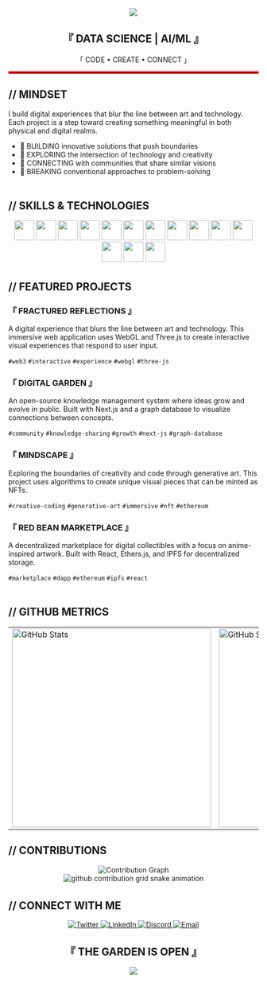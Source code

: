 <div align="center"> <img src="https://capsule-render.vercel.app/api?type=waving&color=ff0000&height=200&section=header&text=HANS%20JIO%20ARCA&fontSize=80&fontColor=ffffff&animation=fadeIn&fontAlignY=38" /> </div> <div align="center"> <h2>『 DATA SCIENCE | AI/ML 』</h2> <p>「 CODE • CREATE • CONNECT 」</p> </div> <hr style="border: 2px solid #ff0000;">

## // MINDSET
I build digital experiences that blur the line between art and technology.
Each project is a step toward creating something meaningful in both physical and digital realms.

- 🔴 BUILDING innovative solutions that push boundaries
- 🔴 EXPLORING the intersection of technology and creativity
- 🔴 CONNECTING with communities that share similar visions
- 🔴 BREAKING conventional approaches to problem-solving

<div align="center">
  <img src="https://raw.githubusercontent.com/andreasbm/readme/master/assets/lines/colored.png" width="100%" height="5" />
</div>

## // SKILLS & TECHNOLOGIES

<div align="center">
  <img src="https://img.shields.io/badge/Python-3776AB?style=flat-square&logo=python&logoColor=white" height="40">
  <img src="https://img.shields.io/badge/R-276DC3?style=flat-square&logo=r&logoColor=white" height="40">
  <img src="https://img.shields.io/badge/SQL-4479A1?style=flat-square&logo=mysql&logoColor=white" height="40">
  <img src="https://img.shields.io/badge/TensorFlow-FF6F00?style=flat-square&logo=tensorflow&logoColor=white" height="40">
  <img src="https://img.shields.io/badge/PyTorch-EE4C2C?style=flat-square&logo=pytorch&logoColor=white" height="40">
  <img src="https://img.shields.io/badge/scikit--learn-F7931E?style=flat-square&logo=scikit-learn&logoColor=white" height="40">
  <img src="https://img.shields.io/badge/Pandas-150458?style=flat-square&logo=pandas&logoColor=white" height="40">
  <img src="https://img.shields.io/badge/NumPy-013243?style=flat-square&logo=numpy&logoColor=white" height="40">
  <img src="https://img.shields.io/badge/Jupyter-F37626?style=flat-square&logo=jupyter&logoColor=white" height="40">
  <img src="https://img.shields.io/badge/Tableau-E97627?style=flat-square&logo=tableau&logoColor=white" height="40">
  <img src="https://img.shields.io/badge/Power%20BI-F2C811?style=flat-square&logo=power-bi&logoColor=black" height="40">
  <img src="https://img.shields.io/badge/AWS-232F3E?style=flat-square&logo=amazon-aws&logoColor=white" height="40">
  <img src="https://img.shields.io/badge/Docker-2496ED?style=flat-square&logo=docker&logoColor=white" height="40">
  <img src="https://img.shields.io/badge/Git-F05032?style=flat-square&logo=git&logoColor=white" height="40">
</div>



<div align="center">
  <img src="https://raw.githubusercontent.com/andreasbm/readme/master/assets/lines/colored.png" width="100%" height="5" />
</div>

## // FEATURED PROJECTS

### 『 FRACTURED REFLECTIONS 』
A digital experience that blurs the line between art and technology. This immersive web application uses WebGL and Three.js to create interactive visual experiences that respond to user input.

`#web3` `#interactive` `#experience` `#webgl` `#three-js`

### 『 DIGITAL GARDEN 』
An open-source knowledge management system where ideas grow and evolve in public. Built with Next.js and a graph database to visualize connections between concepts.

`#community` `#knowledge-sharing` `#growth` `#next-js` `#graph-database`

### 『 MINDSCAPE 』
Exploring the boundaries of creativity and code through generative art. This project uses algorithms to create unique visual pieces that can be minted as NFTs.

`#creative-coding` `#generative-art` `#immersive` `#nft` `#ethereum`

### 『 RED BEAN MARKETPLACE 』
A decentralized marketplace for digital collectibles with a focus on anime-inspired artwork. Built with React, Ethers.js, and IPFS for decentralized storage.

`#marketplace` `#dapp` `#ethereum` `#ipfs` `#react`

<div align="center">
  <img src="https://raw.githubusercontent.com/andreasbm/readme/master/assets/lines/colored.png" width="100%" height="5" />
</div>

## // GITHUB METRICS

<div align="center">
  <table>
    <tr>
      <td>
        <img src="https://github-readme-stats.vercel.app/api?username=hansjio&show_icons=true&theme=dark&title_color=ff0000&text_color=ffffff&icon_color=ff0000&bg_color=000000&hide_border=true" alt="GitHub Stats" width="400" />
      </td>
      <td>
        <img src="https://github-readme-streak-stats.herokuapp.com/?user=hansjio&theme=dark&background=000000&ring=ff0000&fire=ff0000&currStreakLabel=ff0000&hide_border=true" alt="GitHub Streak" width="400" />
      </td>
    </tr>
  </table>
</div>

## // CONTRIBUTIONS

<div align="center">
  <img src="https://github-readme-activity-graph.vercel.app/graph?username=hansjio&bg_color=000000&color=ffffff&line=ff0000&point=ffffff&area=true&area_color=ff0000&hide_border=true" alt="Contribution Graph" />
</div>

<div align="center">
  <picture>
    <source media="(prefers-color-scheme: dark)" srcset="https://raw.githubusercontent.com/hansjio/hansjio/output/github-contribution-grid-snake-dark.svg">
    <source media="(prefers-color-scheme: light)" srcset="https://raw.githubusercontent.com/hansjio/hansjio/output/github-contribution-grid-snake.svg">
    <img alt="github contribution grid snake animation" src="https://raw.githubusercontent.com/hansjio/hansjio/output/github-contribution-grid-snake.svg">
  </picture>
</div>

<div align="center">
  <img src="https://raw.githubusercontent.com/andreasbm/readme/master/assets/lines/colored.png" width="100%" height="5" />
</div>

## // CONNECT WITH ME

<div align="center">
  <a href="https://twitter.com/yourhandle">
    <img src="https://img.shields.io/badge/TWITTER-000000?style=for-the-badge&logo=twitter&logoColor=ff0000" alt="Twitter" />
  </a>
  <a href="https://linkedin.com/in/yourprofile">
    <img src="https://img.shields.io/badge/LINKEDIN-000000?style=for-the-badge&logo=linkedin&logoColor=ff0000" alt="LinkedIn" />
  </a>
  <a href="https://discord.gg/yourdiscord">
    <img src="https://img.shields.io/badge/DISCORD-000000?style=for-the-badge&logo=discord&logoColor=ff0000" alt="Discord" />
  </a>
  <a href="mailto:your.email@example.com">
    <img src="https://img.shields.io/badge/EMAIL-000000?style=for-the-badge&logo=gmail&logoColor=ff0000" alt="Email" />
  </a>
</div>

<div align="center">
  <h2>『 THE GARDEN IS OPEN 』</h2>
</div>

<div align="center">
  <img src="https://capsule-render.vercel.app/api?type=waving&color=ff0000&height=150&section=footer"/>
</div>
